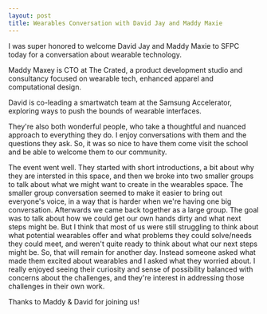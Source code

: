 ```yaml
---
layout: post
title: Wearables Conversation with David Jay and Maddy Maxie 
---
```


I was super honored to welcome David Jay and Maddy Maxie to SFPC today for a conversation about wearable technology. 

Maddy Maxey is CTO at The Crated, a product development studio and consultancy focused on wearable tech, enhanced apparel and computational design.

David is co-leading a smartwatch team at the Samsung Accelerator, exploring ways to push the bounds of wearable interfaces.

They're also both wonderful people, who take a thoughtful and nuanced approach to everything they do. I enjoy conversations with them and the questions they ask. So, it was so nice to have them come visit the school and be able to welcome them to our community.  

The event went well. They started with short introductions, a bit about why they are intersted in this space, and then we broke into two smaller groups to talk about what we might want to create in the wearables space. The smaller group conversation seemed to make it easier to bring out everyone's voice, in a way that is harder when we're having one big conversation.  Afterwards we came back together as a large group. The goal was to talk about how we could get our own hands dirty and what next steps might be. But I think that most of us were still struggling to think about what potential wearables offer and what problems they could solve/needs they could meet, and weren't quite ready to think about what our next steps might be. So, that will remain for another day. Instead someone asked what made them excited about wearables and I asked what they worried about. I really enjoyed seeing their curiosity and sense of possibility balanced with concerns about the challenges, and they're interest in addressing those challenges in their own work. 

Thanks to Maddy & David for joining us!



